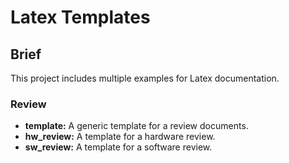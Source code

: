 # Latex Templates

## Brief
This project includes multiple examples for Latex documentation.

### Review

* <b>template:</b> A generic template for a review documents.
* <b>hw_review:</b> A template for a hardware review.
* <b>sw_review:</b> A template for a software review.


